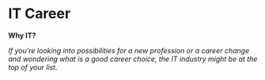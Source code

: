 # IT Career

**Why IT?**

*If you’re looking into possibilities for a new profession or a career change and wondering what is a good career choice, the IT industry might be at the top of your list.*
